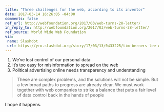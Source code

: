 ```yaml
---
title: "Three challenges for the web, according to its inventor"
date: 2017-03-14 16:26:05 -04:00
comments: false
ref_url: http://webfoundation.org/2017/03/web-turns-28-letter/
in_reply_to: http://webfoundation.org/2017/03/web-turns-28-letter/
ref_source: World Wide Web Foundation
via:
 name: Slashdot
 url: https://yro.slashdot.org/story/17/03/13/0433225/tim-berners-lee-warns-about-the-webs-three-biggest-threats
---
```


1. We’ve lost control of our personal data
2. It’s too easy for misinformation to spread on the web
3. Political advertising online needs transparency and understanding

> These are complex problems, and the solutions will not be simple. But a few broad paths to progress are already clear. We must work together with web companies to strike a balance that puts a fair level of data control back in the hands of people

I hope it happens.